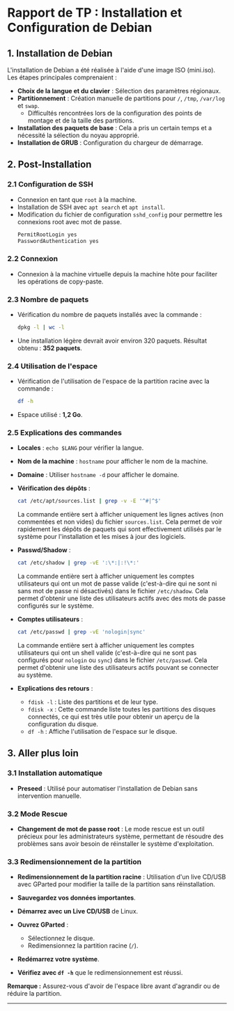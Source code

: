 
# Rapport de TP : Installation et Configuration de Debian

## 1. Installation de Debian
L'installation de Debian a été réalisée à l'aide d'une image ISO (mini.iso). Les étapes principales comprenaient :

- **Choix de la langue et du clavier** : Sélection des paramètres régionaux.
- **Partitionnement** : Création manuelle de partitions pour `/`, `/tmp`, `/var/log` et `swap`. 
  - Difficultés rencontrées lors de la configuration des points de montage et de la taille des partitions.
- **Installation des paquets de base** : Cela a pris un certain temps et a nécessité la sélection du noyau approprié.
- **Installation de GRUB** : Configuration du chargeur de démarrage.

## 2. Post-Installation

### 2.1 Configuration de SSH
- Connexion en tant que `root` à la machine.
- Installation de SSH avec `apt search` et `apt install`.
- Modification du fichier de configuration `sshd_config` pour permettre les connexions root avec mot de passe.
  ```bash
  PermitRootLogin yes
  PasswordAuthentication yes
  ```

### 2.2 Connexion
- Connexion à la machine virtuelle depuis la machine hôte pour faciliter les opérations de copy-paste.

### 2.3 Nombre de paquets
- Vérification du nombre de paquets installés avec la commande :
  ```bash
  dpkg -l | wc -l
  ```
- Une installation légère devrait avoir environ 320 paquets. Résultat obtenu : **352 paquets**.

### 2.4 Utilisation de l'espace
- Vérification de l'utilisation de l'espace de la partition racine avec la commande :
  ```bash
  df -h
  ```
- Espace utilisé : **1,2 Go**.

### 2.5 Explications des commandes
- **Locales** : `echo $LANG` pour vérifier la langue.
- **Nom de la machine** : `hostname` pour afficher le nom de la machine.
- **Domaine** : Utiliser `hostname -d` pour afficher le domaine.

- **Vérification des dépôts** : 
  ```bash
  cat /etc/apt/sources.list | grep -v -E '^#|^$'
  ```
  La commande entière sert à afficher uniquement les lignes actives (non commentées et non vides) du fichier `sources.list`. Cela permet de voir rapidement les dépôts de paquets qui sont effectivement utilisés par le système pour l'installation et les mises à jour des logiciels.

- **Passwd/Shadow** : 
  ```bash
  cat /etc/shadow | grep -vE ':\*:|:!\*:'
  ```
  La commande entière sert à afficher uniquement les comptes utilisateurs qui ont un mot de passe valide (c'est-à-dire qui ne sont ni sans mot de passe ni désactivés) dans le fichier `/etc/shadow`. Cela permet d'obtenir une liste des utilisateurs actifs avec des mots de passe configurés sur le système.
  
- **Comptes utilisateurs** : 
  ```bash
  cat /etc/passwd | grep -vE 'nologin|sync'
  ```
  La commande entière sert à afficher uniquement les comptes utilisateurs qui ont un shell valide (c'est-à-dire qui ne sont pas configurés pour `nologin` ou `sync`) dans le fichier `/etc/passwd`. Cela permet d'obtenir une liste des utilisateurs actifs pouvant se connecter au système.

- **Explications des retours** : 
  - `fdisk -l` : Liste des partitions et de leur type.
  - `fdisk -x` : Cette commande liste toutes les partitions des disques connectés, ce qui est très utile pour obtenir un aperçu de la configuration du disque.
  - `df -h` : Affiche l'utilisation de l'espace sur le disque.

## 3. Aller plus loin

### 3.1 Installation automatique
- **Preseed** : Utilisé pour automatiser l'installation de Debian sans intervention manuelle.

### 3.2 Mode Rescue
- **Changement de mot de passe root** :  Le mode rescue est un outil précieux pour les administrateurs système, permettant de résoudre des problèmes sans avoir besoin de réinstaller le système d'exploitation.

### 3.3 Redimensionnement de la partition
- **Redimensionnement de la partition racine** : Utilisation d'un live CD/USB avec GParted pour modifier la taille de la partition sans réinstallation.


- **Sauvegardez vos données importantes**.
- **Démarrez avec un Live CD/USB** de Linux.
- **Ouvrez GParted** :
   - Sélectionnez le disque.
   - Redimensionnez la partition racine (`/`).
- **Redémarrez votre système**.
- **Vérifiez avec `df -h`** que le redimensionnement est réussi. 

**Remarque :** Assurez-vous d'avoir de l'espace libre avant d'agrandir ou de réduire la partition.



---



